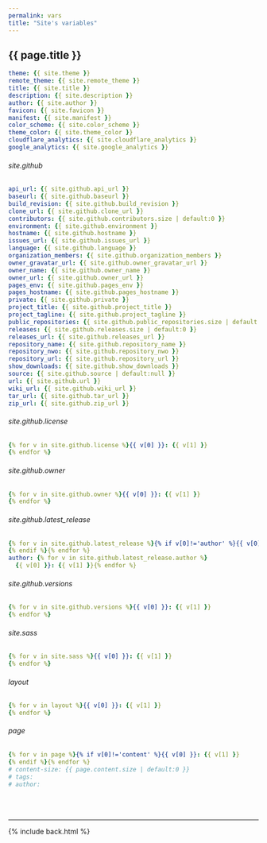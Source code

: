 ```yaml
---
permalink: vars
title: "Site's variables"
---
```

<style>.markdown-body .highlight pre{max-height:400px}</style>

## {{ page.title }}

```yml
theme: {{ site.theme }}
remote_theme: {{ site.remote_theme }}
title: {{ site.title }}
description: {{ site.description }}
author: {{ site.author }}
favicon: {{ site.favicon }}
manifest: {{ site.manifest }}
color_scheme: {{ site.color_scheme }}
theme_color: {{ site.theme_color }}
cloudflare_analytics: {{ site.cloudflare_analytics }}
google_analytics: {{ site.google_analytics }}
```

###### site.github

```yml
api_url: {{ site.github.api_url }}
baseurl: {{ site.github.baseurl }}
build_revision: {{ site.github.build_revision }}
clone_url: {{ site.github.clone_url }}
contributors: {{ site.github.contributors.size | default:0 }}
environment: {{ site.github.environment }}
hostname: {{ site.github.hostname }}
issues_url: {{ site.github.issues_url }}
language: {{ site.github.language }}
organization_members: {{ site.github.organization_members }}
owner_gravatar_url: {{ site.github.owner_gravatar_url }}
owner_name: {{ site.github.owner_name }}
owner_url: {{ site.github.owner_url }}
pages_env: {{ site.github.pages_env }}
pages_hostname: {{ site.github.pages_hostname }}
private: {{ site.github.private }}
project_title: {{ site.github.project_title }}
project_tagline: {{ site.github.project_tagline }}
public_repositories: {{ site.github.public_repositories.size | default:0 }}
releases: {{ site.github.releases.size | default:0 }}
releases_url: {{ site.github.releases_url }}
repository_name: {{ site.github.repository_name }}
repository_nwo: {{ site.github.repository_nwo }}
repository_url: {{ site.github.repository_url }}
show_downloads: {{ site.github.show_downloads }}
source: {{ site.github.source | default:null }}
url: {{ site.github.url }}
wiki_url: {{ site.github.wiki_url }}
tar_url: {{ site.github.tar_url }}
zip_url: {{ site.github.zip_url }}
```

###### site.github.license

```yml
{% for v in site.github.license %}{{ v[0] }}: {{ v[1] }}
{% endfor %}
```

###### site.github.owner

```yml
{% for v in site.github.owner %}{{ v[0] }}: {{ v[1] }}
{% endfor %}
```

###### site.github.latest_release

```yml
{% for v in site.github.latest_release %}{% if v[0]!='author' %}{{ v[0] }}: {{ v[1] }}
{% endif %}{% endfor %}
author: {% for v in site.github.latest_release.author %}
  {{ v[0] }}: {{ v[1] }}{% endfor %}
```

###### site.github.versions

```yml
{% for v in site.github.versions %}{{ v[0] }}: {{ v[1] }}
{% endfor %}
```

###### site.sass

```yml
{% for v in site.sass %}{{ v[0] }}: {{ v[1] }}
{% endfor %}
```

###### layout

```yml
{% for v in layout %}{{ v[0] }}: {{ v[1] }}
{% endfor %}
```

###### page

```yml
{% for v in page %}{% if v[0]!='content' %}{{ v[0] }}: {{ v[1] }}
{% endif %}{% endfor %}
# content-size: {{ page.content.size | default:0 }}
# tags:
# author:

```

<div style="margin-top:4rem"></div>

***

{% include back.html %}
